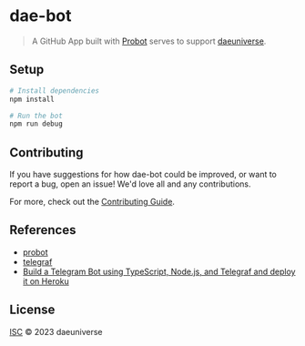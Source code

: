 # dae-bot

> A GitHub App built with [Probot](https://github.com/probot/probot) serves to support [daeuniverse](https://github.com/daeuniverse).

## Setup

```sh
# Install dependencies
npm install

# Run the bot
npm run debug
```

## Contributing

If you have suggestions for how dae-bot could be improved, or want to report a bug, open an issue! We'd love all and any contributions.

For more, check out the [Contributing Guide](CONTRIBUTING.md).

## References

- [probot](https://github.com/probot/probot)
- [telegraf](https://github.com/telegraf/telegraf)
- [Build a Telegram Bot using TypeScript, Node.js, and Telegraf and deploy it on Heroku](https://medium.com/geekculture/build-a-telegram-bot-using-typescript-node-js-and-telegraf-and-deploy-it-on-heroku-fcc28c15614f0h)

## License

[ISC](LICENSE) © 2023 daeuniverse
